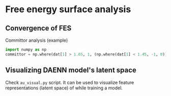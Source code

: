 # Free energy surface analysis

## Convergence of FES

Committor analysis (example)

```Python
import numpy as np
committor = np.where(dat[1] > 1.65, 1, (np.where(dat[1] < 1.45, -1, 0)))  # R3
```

## Visualizing DAENN model's latent space

Check `au_visual.py` script. It can be used to visualize feature representations (latent space) of while training a model.
